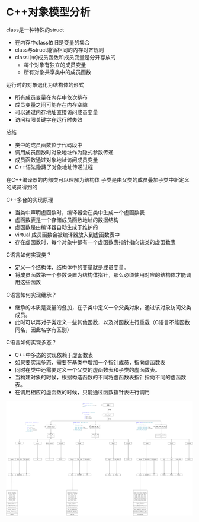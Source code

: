 # C++对象模型分析

class是一种特殊的struct

- 在内存中class依旧是变量的集合
- class与struct遵循相同的内存对齐规则
- class中的成员函数和成员变量是分开存放的
  - 每个对象有独立的成员变量
  - 所有对象共享类中的成员函数

运行时的对象退化为结构体的形式

- 所有成员变量在内存中依次排布
- 成员变量之间可能存在内存空隙
- 可以通过内存地址直接访问成员变量
- 访问权限关键字在运行时失效

总结

- 类中的成员函数位于代码段中
- 调用成员函数时对象地址作为隐式参数传递
- 成员函数通过对象地址访问成员变量
- C++语法隐藏了对象地址传递过程

在C++编译器的内部类可以理解为结构体
子类是由父类的成员叠加子类中新定义的成员得到的

C++多台的实现原理

- 当类中声明虚函数时，编译器会在类中生成一个虚函数表
- 虚函数表是一个存储成员函数地址的数据结构
- 虚函数是由编译器自动生成于维护的
- virtual 成员函数会被编译器放入到虚函数表中
- 存在虚函数时，每个对象中都有一个虚函数表指针指向该类的虚函数表

C语言如何实现类？

- 定义一个结构体，结构体中的变量就是成员变量。
- 将成员函数第一个参数设置为结构体指针，那么必须使用对应的结构体才能调用这些函数

C语言如何实现继承？

- 继承的本质是变量的叠加，在子类中定义一个父类对象，通过该对象访问父类成员。
- 此时可以再对子类定义一些其他函数，以及对函数进行重载（C语言不能函数同名，因此名字有区别）

C语言如何实现多态？

- C++中多态的实现依赖于虚函数表
- 如果要实现多态，需要在基类中增加一个指针成员，指向虚函数表
- 同时在类中还需要定义一个父类的虚函数表和子类的虚函数表。
- 当构建对象的时候，根据构造函数的不同将虚函数表指针指向不同的虚函数表。
- 在调用相应的虚函数的时候，只能通过函数指针表进行调用

![avatar](./resource/memory.png)

